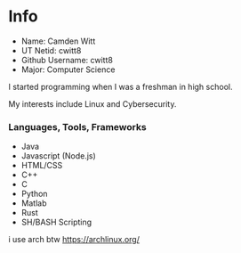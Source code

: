# Info
- Name: Camden Witt
- UT Netid: cwitt8
- Github Username: cwitt8
- Major: Computer Science

I started programming when I was a freshman in high school.

My interests include Linux and Cybersecurity.

### Languages, Tools, Frameworks
- Java
- Javascript (Node.js)
- HTML/CSS
- C++
- C
- Python
- Matlab
- Rust
- SH/BASH Scripting 

i use arch btw https://archlinux.org/